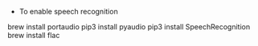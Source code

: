 
- To enable speech recognition

brew install portaudio
pip3 install pyaudio
pip3 install SpeechRecognition
brew install flac

